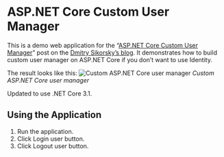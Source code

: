 # ASP.NET Core Custom User Manager
This is a demo web application for the
“[ASP.NET Core Custom User Manager](http://sikorsky.pro/en/blog/aspnet-core-custom-user-manager)”
post on the [Dmitry Sikorsky’s blog](http://sikorsky.pro/en/blog). It demonstrates how to build custom
user manager on ASP.NET Core if you don’t want to use Identity.

The result looks like this:
![Custom ASP.NET Core user manager](http://sikorsky.pro/images/github/aspnetcore-custom-user-manager/result.png)
*Custom ASP.NET Core user manager*

Updated to use .NET Core 3.1.

## Using the Application

1. Run the application.
2. Click Login user button.
3. Click Logout user button.